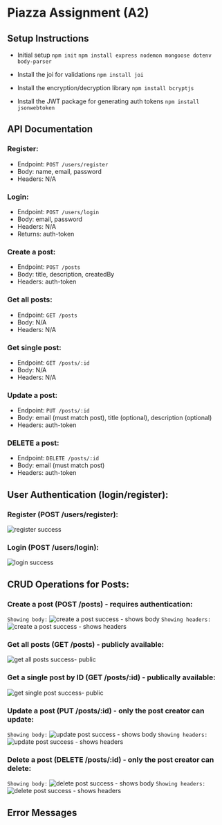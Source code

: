 # Piazza Assignment (A2)

## Setup Instructions
* Initial setup
`npm init`
`npm install express nodemon mongoose dotenv body-parser`

* Install the joi for validations
`npm install joi`

* Install the encryption/decryption library
`npm install bcryptjs`

* Install the JWT package for generating auth tokens
`npm install jsonwebtoken`

## API Documentation

### Register: 
* Endpoint: `POST /users/register`
* Body: name, email, password
* Headers: N/A

### Login:
* Endpoint: `POST /users/login`
* Body: email, password
* Headers: N/A
* Returns: auth-token

### Create a post:
* Endpoint: `POST /posts`
* Body: title, description, createdBy
* Headers: auth-token

### Get all posts:
* Endpoint: `GET /posts`
* Body: N/A
* Headers: N/A

### Get single post:
* Endpoint: `GET /posts/:id`
* Body: N/A
* Headers: N/A

### Update a post:
* Endpoint: `PUT /posts/:id`
* Body: email (must match post), title (optional), description (optional)
* Headers: auth-token

### DELETE a post:
* Endpoint: `DELETE /posts/:id`
* Body: email (must match post)
* Headers: auth-token

## User Authentication (login/register):
### Register (POST /users/register):
![register success](register.png)


### Login (POST /users/login):
![login success](login.png)


## CRUD Operations for Posts:
### Create a post (POST /posts) - requires authentication:
`Showing body:`
![create a post success - shows body](create_post1.png)
`Showing headers:`
![create a post success - shows headers](create_post2.png)


### Get all posts (GET /posts) - publicly available:
![get all posts success- public](get_posts.png)


### Get a single post by ID (GET /posts/:id) - publically available:
![get single post success- public](get_post_id.png)


### Update a post (PUT /posts/:id) - only the post creator can update:
`Showing body:`
![update post success - shows body](update_post1.png)
`Showing headers:`
![update post success - shows headers](update_post2.png)


### Delete a post (DELETE /posts/:id) - only the post creator can delete:
`Showing body:`
![delete post success - shows body](delete_post1.png)
`Showing headers:`
![delete post success - shows headers](delete_post2.png)


## Error Messages 